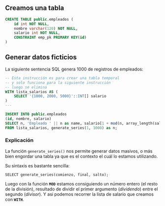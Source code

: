 ## Creamos una tabla

```sql
CREATE TABLE public.empleados (
	id int NOT NULL,
	nombre varchar(120) NOT NULL,
	salario int NOT NULL,
	CONSTRAINT emp_pk PRIMARY KEY(id)
)
```

<a name="generar-datos-ficticios"></a>
## Generar datos ficticios

La siguiente sentencia SQL genera 1000 de registros de empleados:  

```sql
-- Esta instrucción es para crear una tabla temporal 
-- y solo funciona para la siguiente instrucción
-- luego se elimina
WITH lista_salarios AS (
	SELECT '{1000, 2000, 5000}'::INT[] salario
)
---

INSERT INTO public.empleados
(id, nombre, salario)
SELECT n, 'Empleado ' || n as name, salario[1 + mod(n, array_length(salario, 1))]
FROM lista_salarios, generate_series(1, 1000) as n;
```


### Explicación

La función `generate_series()` nos permite generar datos masivos, o más bien engordar una tabla ya que es el contexto el cuál lo estamos utilizando.

Su sintaxis es bastante sencilla:  

```psql
SELECT generate_series(comienzo, final, salto);
```

Luego con la función **`MOD`** estamos consiguiendo un número entero (el resto de la división), resultado de dividir el primer argumento (*dividendo*) entre el segundo (*divisor*). Y asi podemos recorrer la lista de salario que creamos con **`WITH`**.